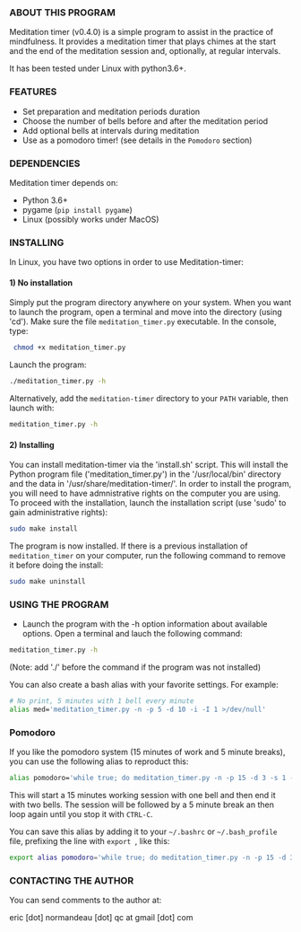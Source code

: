 ### ABOUT THIS PROGRAM

Meditation timer (v0.4.0) is a simple program to assist in the practice of
mindfulness. It provides a meditation timer that plays chimes at the start
and the end of the meditation session and, optionally, at regular intervals.

It has been tested under Linux with python3.6+.

### FEATURES

 - Set preparation and meditation periods duration
 - Choose the number of bells before and after the meditation period
 - Add optional bells at intervals during meditation 
 - Use as a pomodoro timer! (see details in the `Pomodoro` section)

### DEPENDENCIES

Meditation timer depends on:

- Python 3.6+
- pygame (`pip install pygame`)
- Linux (possibly works under MacOS)

### INSTALLING

In Linux, you have two options in order to use Meditation-timer:

#### 1) No installation

Simply put the program directory anywhere on your system. When you want to
launch the program, open a terminal and move into the directory (using 'cd').
Make sure the file `meditation_timer.py` executable. In the console, type:

```bash
 chmod +x meditation_timer.py
```

Launch the program:

```bash
./meditation_timer.py -h
```

Alternatively, add the `meditation-timer` directory to your `PATH` variable,
then launch with:

```bash
meditation_timer.py -h
```

#### 2) Installing

You can install meditation-timer via the 'install.sh' script. This will install
the Python program file ('meditation_timer.py') in the '/usr/local/bin'
directory and the data in '/usr/share/meditation-timer/'. In order to install
the program, you will need to have admnistrative rights on the computer you are
using. To proceed with the installation, launch the installation script (use
'sudo' to gain administrative rights):

```bash
sudo make install
```

The program is now installed. If there is a previous installation of
`meditation_timer` on your computer, run the following command to remove it
before doing the install:

```bash
sudo make uninstall
```

### USING THE PROGRAM

- Launch the program with the -h option information about available options.
  Open a terminal and lauch the following command:

```bash
meditation_timer.py -h
```

(Note: add './' before the command if the program was not installed)

You can also create a bash alias with your favorite settings. For example:

```bash
# No print, 5 minutes with 1 bell every minute
alias med='meditation_timer.py -n -p 5 -d 10 -i -I 1 >/dev/null'
```

### Pomodoro

If you like the pomodoro system (15 minutes of work and 5 minute breaks), you
can use the following alias to reproduct this:

```bash
alias pomodoro='while true; do meditation_timer.py -n -p 15 -d 3 -s 1 -e 2 >/dev/null; sleep 5m; done'
```

This will start a 15 minutes working session with one bell and then end it with
two bells. The session will be followed by a 5 minute break an then loop again 
until you stop it with `CTRL-C`.

You can save this alias by adding it to your `~/.bashrc` or `~/.bash_profile`
file, prefixing the line with `export `, like this:

```bash
export alias pomodoro='while true; do meditation_timer.py -n -p 15 -d 3 -s 1 -e 2 >/dev/null; sleep 5m; done'
```

### CONTACTING THE AUTHOR

You can send comments to the author at:

eric [dot] normandeau [dot] qc at gmail [dot] com

